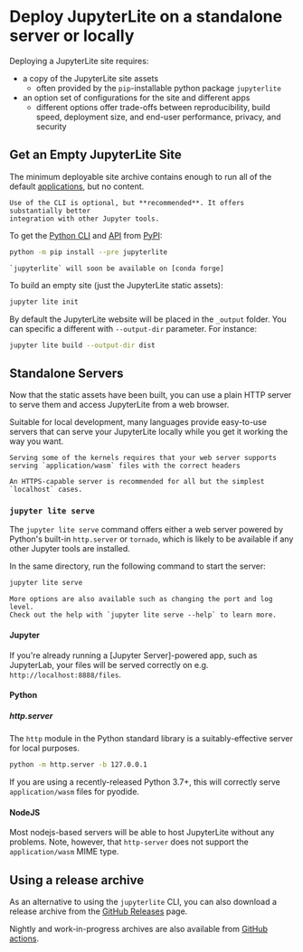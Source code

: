 # Deploy JupyterLite on a standalone server or locally

Deploying a JupyterLite site requires:

- a copy of the JupyterLite site assets
  - often provided by the `pip`-installable python package `jupyterlite`
- an option set of configurations for the site and different apps
  - different options offer trade-offs between reproducibility, build speed, deployment
    size, and end-user performance, privacy, and security

## Get an Empty JupyterLite Site

The minimum deployable site archive contains enough to run all of the default
[applications](./using.md#applications), but no content.

```{hint}
Use of the CLI is optional, but **recommended**. It offers substantially better
integration with other Jupyter tools.
```

To get the [Python CLI](../reference/cli.ipynb) and [API](./reference/api/index.md) from
[PyPI]:

```bash
python -m pip install --pre jupyterlite
```

```{note}
`jupyterlite` will soon be available on [conda forge]
```

To build an empty site (just the JupyterLite static assets):

```bash
jupyter lite init
```

By default the JupyterLite website will be placed in the `_output` folder. You can
specific a different with `--output-dir` parameter. For instance:

```bash
jupyter lite build --output-dir dist
```

## Standalone Servers

Now that the static assets have been built, you can use a plain HTTP server to serve
them and access JupyterLite from a web browser.

Suitable for local development, many languages provide easy-to-use servers that can
serve your JupyterLite locally while you get it working the way you want.

```{warning}
Serving some of the kernels requires that your web server supports
serving `application/wasm` files with the correct headers
```

```{hint}
An HTTPS-capable server is recommended for all but the simplest `localhost` cases.
```

### `jupyter lite serve`

The `jupyter lite serve` command offers either a web server powered by Python's built-in
`http.server` or `tornado`, which is likely to be available if any other Jupyter tools
are installed.

In the same directory, run the following command to start the server:

```bash
jupyter lite serve
```

```{note}
More options are also available such as changing the port and log level.
Check out the help with `jupyter lite serve --help` to learn more.
```

#### Jupyter

If you're already running a [Jupyter Server]-powered app, such as JupyterLab, your files
will be served correctly on e.g. `http://localhost:8888/files`.

#### Python

##### http.server

The `http` module in the Python standard library is a suitably-effective server for
local purposes.

```bash
python -m http.server -b 127.0.0.1
```

If you are using a recently-released Python 3.7+, this will correctly serve
`application/wasm` files for pyodide.

#### NodeJS

Most nodejs-based servers will be able to host JupyterLite without any problems. Note,
however, that `http-server` does not support the `application/wasm` MIME type.

## Using a release archive

As an alternative to using the `jupyterlite` CLI, you can also download a release
archive from the [GitHub Releases][releases] page.

Nightly and work-in-progress archives are also available from [GitHub actions].

[github actions]: https://github.com/jupyterlite/jupyterlite/actions
[releases]: https://github.com/jupyterlite/jupyterlite/releases
[pypi]: https://pypi.org/project/jupyterlite/
[conda forge]: https://conda-forge.org/
